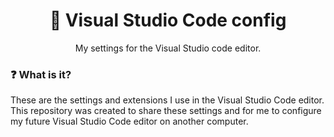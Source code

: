 <h1 align="center">🚀 Visual Studio Code config</h1>

<p align="center">My settings for the Visual Studio code editor.</p>

### ❓ What is it?
These are the settings and extensions I use in the Visual Studio Code editor. This repository was created to share these settings and for me to configure my future Visual Studio Code editor on another computer.
